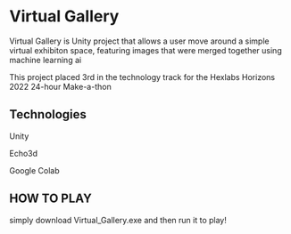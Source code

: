 # Virtual Gallery
Virtual Gallery is Unity project that allows a user move around a simple virtual exhibiton space, featuring images that were merged together using machine learning ai

This project placed 3rd in the technology track for the Hexlabs Horizons 2022 24-hour Make-a-thon

## Technologies
Unity

Echo3d

Google Colab

## HOW TO PLAY
simply download Virtual_Gallery.exe and then run it to play!
